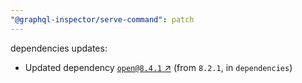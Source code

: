 ```yaml
---
"@graphql-inspector/serve-command": patch
---
```

dependencies updates:
  - Updated dependency [`open@8.4.1` ↗︎](https://www.npmjs.com/package/open/v/8.4.1) (from `8.2.1`, in `dependencies`)
